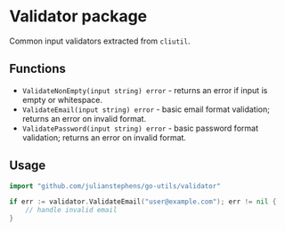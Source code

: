 # Validator package

Common input validators extracted from `cliutil`.

## Functions

- `ValidateNonEmpty(input string) error` - returns an error if input is empty or whitespace.
- `ValidateEmail(input string) error` - basic email format validation; returns an error on invalid format.
- `ValidatePassword(input string) error` - basic password format validation; returns an error on invalid format.

## Usage

```go
import "github.com/julianstephens/go-utils/validator"

if err := validator.ValidateEmail("user@example.com"); err != nil {
    // handle invalid email
}
```

